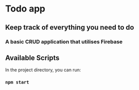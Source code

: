 # Todo app

## Keep track of everything you need to do

### A basic CRUD application that utilises Firebase

## Available Scripts

In the project directory, you can run:

### `npm start`
